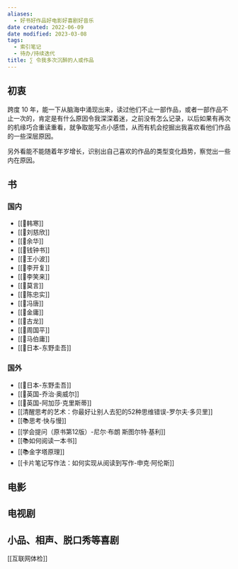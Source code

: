 ```yaml
---
aliases:
  - 好书好作品好电影好喜剧好音乐
date created: 2022-06-09
date modified: 2023-03-08
tags:
  - 索引笔记
  - 待办/持续迭代
title: ∑ 令我多次沉醉的人或作品
---
```


## 初衷

跨度 10 年，能一下从脑海中涌现出来，读过他们不止一部作品，或者一部作品不止一次的，肯定是有什么原因令我深深着迷，之前没有怎么记录，以后如果有再次的机缘巧合重读重看，就争取能写点小感悟，从而有机会挖掘出我喜欢看他们作品的一些深层原因。

另外看能不能随着年岁增长，识别出自己喜欢的作品的类型变化趋势，察觉出一些内在原因。

## 书

### 国内

- [[🧑韩寒]]
- [[🧑刘慈欣]]
- [[🧑余华]]
- [[🧑钱钟书]]
- [[🧑王小波]]
- [[🧑李开复]]
- [[🧑李笑来]]
- [[🧑莫言]]
- [[🧑陈忠实]]
- [[🧑冯唐]]
- [[🧑金庸]]
- [[🧑古龙]]
- [[🧑周国平]]
- [[🧑马伯庸]]
- [[🧑日本-东野圭吾]]

### 国外

- [[🧑日本-东野圭吾]]
- [[🧑英国-乔治·奥威尔]]
- [[🧑英国-阿加莎·克里斯蒂]]
- [[清醒思考的艺术：你最好让别人去犯的52种思维错误-罗尔夫·多贝里]]
- [[📚思考·快与慢]]
- [[学会提问（原书第12版）-尼尔·布朗 斯图尔特·基利]]
- [[📚如何阅读一本书]]
- [[📚金字塔原理]]
- [[卡片笔记写作法：如何实现从阅读到写作-申克·阿伦斯]]

## 电影

## 电视剧

## 小品、相声、脱口秀等喜剧

[[互联网体检]]
